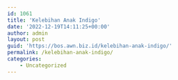```yaml
---
id: 1061
title: 'Kelebihan Anak Indigo'
date: '2022-12-19T14:11:25+00:00'
author: admin
layout: post
guid: 'https://bos.awn.biz.id/kelebihan-anak-indigo/'
permalink: /kelebihan-anak-indigo/
categories:
    - Uncategorized
---
```


